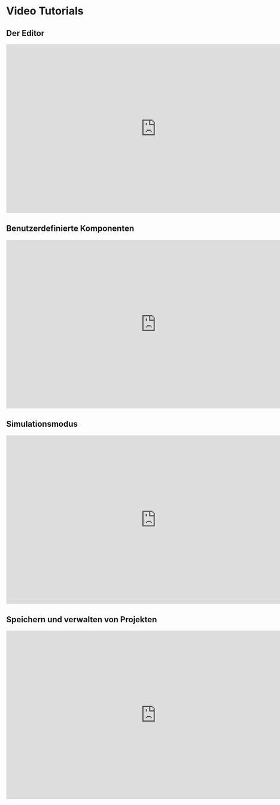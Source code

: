 # Video Tutorials

## Der Editor

<iframe class="video" width="800" height="450" src="https://www.youtube.com/embed/aLcu7rsbDHA" frameborder="0"
        allow="accelerometer; autoplay; encrypted-media; gyroscope; picture-in-picture"
        allowfullscreen>
</iframe>

## Benutzerdefinierte Komponenten

<iframe class="video" width="800" height="450" src="https://www.youtube.com/embed/1m9IrqVxTKA" frameborder="0"
        allow="accelerometer; autoplay; encrypted-media; gyroscope; picture-in-picture"
        allowfullscreen>
</iframe>

## Simulationsmodus

<iframe class="video" width="800" height="450" src="https://www.youtube.com/embed/P8fuF-AHbb0" frameborder="0"
        allow="accelerometer; autoplay; encrypted-media; gyroscope; picture-in-picture"
        allowfullscreen>
</iframe>

## Speichern und verwalten von Projekten

<iframe class="video" width="800" height="450" src="https://www.youtube.com/embed/peOkC2Agkoo" frameborder="0"
        allow="accelerometer; autoplay; encrypted-media; gyroscope; picture-in-picture"
        allowfullscreen>
</iframe>
